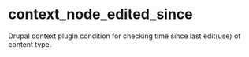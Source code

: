 context_node_edited_since
=========================

Drupal context plugin condition for checking time since last edit(use) of content type.
